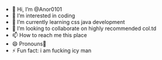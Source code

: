 - 👋 Hi, I’m @Anor0101
- 👀 I’m interested in coding
- 🌱 I’m currently learning css java development
- 💞️ I’m looking to collaborate on highly recommended col.td
- 📫 How to reach me this place
- 😄 Pronouns🏺
- ⚡ Fun fact: i am fucking icy man

<!---
Anor0101/Anor0101 is a ✨ special ✨ repository because its `README.md` (this file) appears on your GitHub profile.
You can click the Preview link to take a look at your changes.
--->
